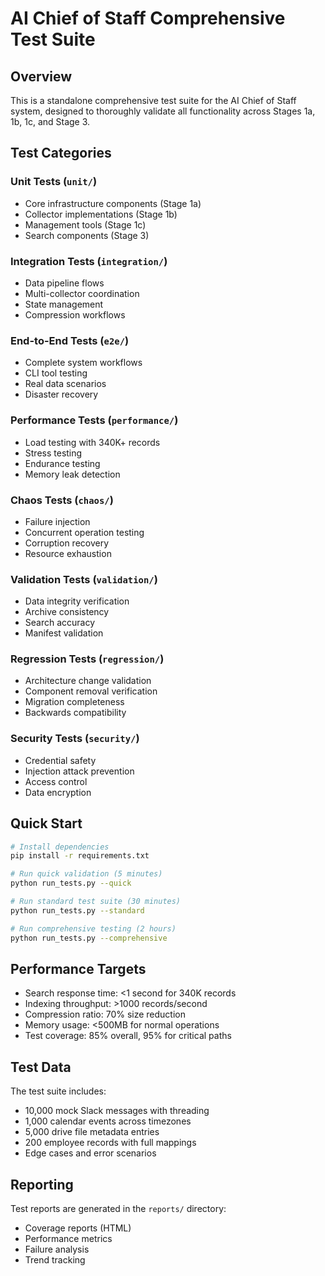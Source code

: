 # AI Chief of Staff Comprehensive Test Suite

## Overview

This is a standalone comprehensive test suite for the AI Chief of Staff system, designed to thoroughly validate all functionality across Stages 1a, 1b, 1c, and Stage 3.

## Test Categories

### Unit Tests (`unit/`)
- Core infrastructure components (Stage 1a)
- Collector implementations (Stage 1b)
- Management tools (Stage 1c)
- Search components (Stage 3)

### Integration Tests (`integration/`)
- Data pipeline flows
- Multi-collector coordination
- State management
- Compression workflows

### End-to-End Tests (`e2e/`)
- Complete system workflows
- CLI tool testing
- Real data scenarios
- Disaster recovery

### Performance Tests (`performance/`)
- Load testing with 340K+ records
- Stress testing
- Endurance testing
- Memory leak detection

### Chaos Tests (`chaos/`)
- Failure injection
- Concurrent operation testing
- Corruption recovery
- Resource exhaustion

### Validation Tests (`validation/`)
- Data integrity verification
- Archive consistency
- Search accuracy
- Manifest validation

### Regression Tests (`regression/`)
- Architecture change validation
- Component removal verification
- Migration completeness
- Backwards compatibility

### Security Tests (`security/`)
- Credential safety
- Injection attack prevention
- Access control
- Data encryption

## Quick Start

```bash
# Install dependencies
pip install -r requirements.txt

# Run quick validation (5 minutes)
python run_tests.py --quick

# Run standard test suite (30 minutes)
python run_tests.py --standard

# Run comprehensive testing (2 hours)
python run_tests.py --comprehensive
```

## Performance Targets

- Search response time: <1 second for 340K records
- Indexing throughput: >1000 records/second
- Compression ratio: 70% size reduction
- Memory usage: <500MB for normal operations
- Test coverage: 85% overall, 95% for critical paths

## Test Data

The test suite includes:
- 10,000 mock Slack messages with threading
- 1,000 calendar events across timezones
- 5,000 drive file metadata entries
- 200 employee records with full mappings
- Edge cases and error scenarios

## Reporting

Test reports are generated in the `reports/` directory:
- Coverage reports (HTML)
- Performance metrics
- Failure analysis
- Trend tracking